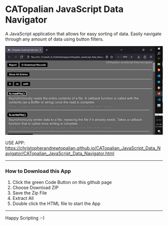 # CATopalian JavaScript Data Navigator
A JavaScript application that allows for easy sorting of data. Easily navigate through any amount of data using button filters.  

![screenshot_001](src/media/textures/screenshots/001.PNG)  

USE APP: https://christopherandrewtopalian.github.io/CATopalian_JavaScript_Data_Navigator/CATopalian_JavaScript_Data_Navigator.html

---

### How to Download this App
1. Click the green Code Button on this github page
2. Choose Download ZIP
3. Save the Zip File
4. Extract All
5. Double click the HTML file to start the App

---

Happy Scripting :-)

